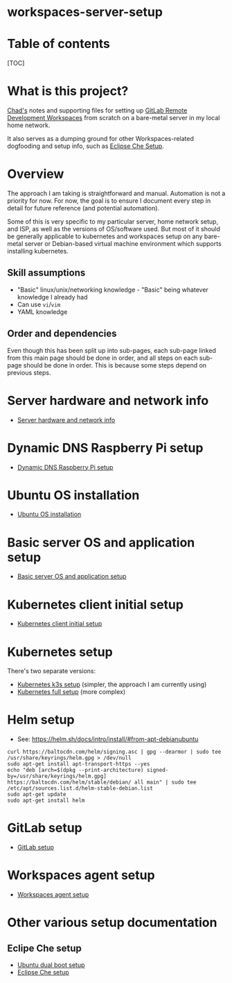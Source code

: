 # workspaces-server-setup

# Table of contents

[TOC]

# What is this project?

[Chad's](https://gitlab.com/cwoolley-gitlab) notes and supporting files for setting up [GitLab Remote Development Workspaces](https://docs.gitlab.com/ee/user/workspace/) from scratch
on a bare-metal server in my local home network.

It also serves as a dumping ground for other Workspaces-related dogfooding and setup info,
such as [Eclipse Che Setup](./eclipse_che_setup.md).

# Overview

The approach I am taking is straightforward and manual. Automation is not a priority for now. For now, the goal is to 
ensure I document every step in detail for future reference (and potential automation).

Some of this is very specific to my particular server, home network setup, and ISP, as well as the versions of OS/software
used. But most of it should be generally applicable to kubernetes and workspaces setup on any bare-metal server
or Debian-based virtual machine environment which supports installing kubernetes.

## Skill assumptions

- "Basic" linux/unix/networking knowledge - "Basic" being whatever knowledge I already had
- Can use `vi`/`vim`
- YAML knowledge

## Order and dependencies

Even though this has been split up into sub-pages, each sub-page linked from this main page should be done in order,
and all steps on each sub-page should be done in order. This is because some steps depend on previous steps.

# Server hardware and network info

- [Server hardware and network info](./server_hardware_and_network_info.md)

# Dynamic DNS Raspberry Pi setup

- [Dynamic DNS Raspberry Pi setup](./dynamic_dns_raspberry_pi_setup.md)

# Ubuntu OS installation

- [Ubuntu OS installation](./ubuntu_os_installation.md)

# Basic server OS and application setup

- [Basic server OS and application setup](./basic_server_os_and_application_setup.md)

# Kubernetes client initial setup

- [Kubernetes client initial setup](./kubernetes_client_initial_setup.md)

# Kubernetes setup

There's two separate versions:

- [Kubernetes k3s setup](./kubernetes_k3s_setup.md) (simpler, the approach I am currently using)
- [Kubernetes full setup](./kubernetes_full_setup.md) (more complex)

# Helm setup

- See: https://helm.sh/docs/intro/install/#from-apt-debianubuntu
```
curl https://baltocdn.com/helm/signing.asc | gpg --dearmor | sudo tee /usr/share/keyrings/helm.gpg > /dev/null
sudo apt-get install apt-transport-https --yes
echo "deb [arch=$(dpkg --print-architecture) signed-by=/usr/share/keyrings/helm.gpg] https://baltocdn.com/helm/stable/debian/ all main" | sudo tee /etc/apt/sources.list.d/helm-stable-debian.list
sudo apt-get update
sudo apt-get install helm
```


# GitLab setup

- [GitLab setup](./gitlab_setup.md)

# Workspaces agent setup

- [Workspaces agent setup](./workspaces_agent_setup.md)

# Other various setup documentation

## Eclipe Che setup

- [Ubuntu dual boot setup](./ubuntu_dual_boot_setup.md)
- [Eclipse Che setup](./eclipse_che_setup.md)

